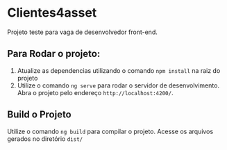 # Clientes4asset

Projeto teste para vaga de desenvolvedor front-end.

## Para Rodar o projeto:

1. Atualize as dependencias utilizando o comando `npm install` na raiz do projeto
2. Utilize o comando `ng serve` para rodar o servidor de desenvolvimento. Abra o projeto pelo endereço `http://localhost:4200/`. 

## Build o Projeto

Utilize o comando `ng build` para compilar o projeto. Acesse os arquivos gerados no diretório `dist/`

